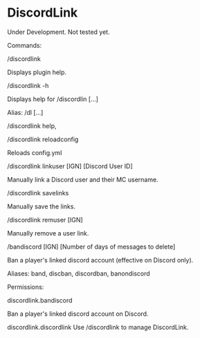 # DiscordLink

Under Development.
Not tested yet.

Commands:

/discordlink

 Displays plugin help.
 
/discordlink -h

 Displays help for /discordlin [...]
 
Alias: /dl [...]

/discordlink help,

/discordlink reloadconfig

 Reloads config.yml
 
/discordlink linkuser [IGN] [Discord User ID]

 Manually link a Discord user and their MC username.
 
/discordlink savelinks

 Manually save the links.
 
/discordlink remuser [IGN]

 Manually remove a user link.
 
/bandiscord [IGN] [Number of days of messages to delete]

 Ban a player's linked discord account (effective on Discord only).
 
 
 Aliases: band, discban, discordban, banondiscord

Permissions:

discordlink.bandiscord

Ban a player's linked discord account on Discord.

discordlink.discordlink
Use /discordlink to manage DiscordLink.
